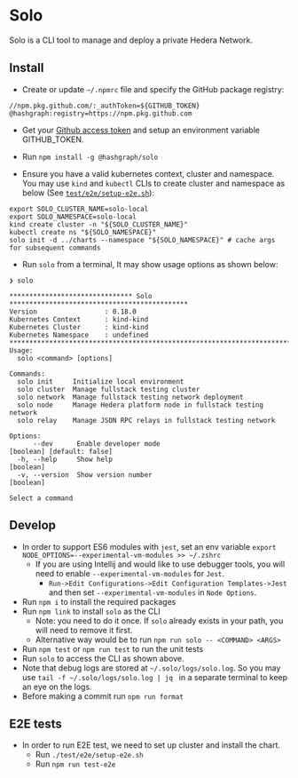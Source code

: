 # Solo

Solo is a CLI tool to manage and deploy a private Hedera Network.

## Install

* Create or update `~/.npmrc` file and specify the GitHub package registry:

```
//npm.pkg.github.com/:_authToken=${GITHUB_TOKEN}
@hashgraph:registry=https://npm.pkg.github.com
```

* Get
  your [Github access token](https://docs.github.com/en/authentication/keeping-your-account-and-data-secure/managing-your-personal-access-tokens#creating-a-personal-access-token-classic)
  and setup an environment variable GITHUB\_TOKEN.

* Run `npm install -g @hashgraph/solo`

* Ensure you have a valid kubernetes context, cluster and namespace. You may use `kind` and `kubectl` CLIs to create
  cluster and namespace as below (See [`test/e2e/setup-e2e.sh`](test/e2e/setup-e2e.sh)):

```
export SOLO_CLUSTER_NAME=solo-local
export SOLO_NAMESPACE=solo-local
kind create cluster -n "${SOLO_CLUSTER_NAME}" 
kubectl create ns "${SOLO_NAMESPACE}"
solo init -d ../charts --namespace "${SOLO_NAMESPACE}" # cache args for subsequent commands
```

* Run `solo` from a terminal, It may show usage options as shown below:

```
❯ solo

******************************* Solo *********************************************
Version                 : 0.18.0
Kubernetes Context      : kind-kind
Kubernetes Cluster      : kind-kind
Kubernetes Namespace    : undefined
**********************************************************************************
Usage:
  solo <command> [options]

Commands:
  solo init     Initialize local environment
  solo cluster  Manage fullstack testing cluster
  solo network  Manage fullstack testing network deployment
  solo node     Manage Hedera platform node in fullstack testing network
  solo relay    Manage JSON RPC relays in fullstack testing network

Options:
      --dev      Enable developer mode                                                        [boolean] [default: false]
  -h, --help     Show help                                                                                     [boolean]
  -v, --version  Show version number                                                                           [boolean]

Select a command
```

## Develop

* In order to support ES6 modules with `jest`, set an env
  variable `export NODE_OPTIONS=--experimental-vm-modules >> ~/.zshrc`
  * If you are using Intellij and would like to use debugger tools, you will need to
    enable `--experimental-vm-modules` for `Jest`.
    * `Run->Edit Configurations->Edit Configuration Templates->Jest` and then set `--experimental-vm-modules`
      in `Node Options`.
* Run `npm i` to install the required packages
* Run `npm link` to install `solo` as the CLI
  * Note: you need to do it once. If `solo` already exists in your path, you will need to remove it first.
  * Alternative way would be to run `npm run solo -- <COMMAND> <ARGS>`
* Run `npm test` or `npm run test` to run the unit tests
* Run `solo` to access the CLI as shown above.
* Note that debug logs are stored at `~/.solo/logs/solo.log`. So you may use `tail -f ~/.solo/logs/solo.log | jq
  ` in a separate terminal to keep an eye on the logs.
* Before making a commit run `npm run format`

## E2E tests

* In order to run E2E test, we need to set up cluster and install the chart.
  * Run `./test/e2e/setup-e2e.sh`
  * Run `npm run test-e2e`
